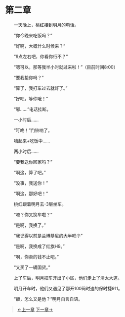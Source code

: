 # 第二章

&#x3000;&#x3000;一天晚上，桃红接到明月的电话。

&#x3000;&#x3000;“你今晚来吃饭吗？”

&#x3000;&#x3000;“好啊，大概什么时候来？”

&#x3000;&#x3000;“9点左右吧，你看你行不？”

&#x3000;&#x3000;“嗯可以，那等我半小时就过来啦！”（目前时间8:00）

&#x3000;&#x3000;“要我接你吗？”

&#x3000;&#x3000;“算了，我打车过去就好了。”

&#x3000;&#x3000;“好吧，等你哦！”

&#x3000;&#x3000;“嘟……”电话挂断。

&#x3000;&#x3000;一小时后……

&#x3000;&#x3000;“叮咚！”门铃响了。

&#x3000;&#x3000;嗨起来+吃饭中……

&#x3000;&#x3000;两小时后……

&#x3000;&#x3000;“要我送你回家吗？”

&#x3000;&#x3000;“啊这，算了吧。”

&#x3000;&#x3000;“没事，我送你！”

&#x3000;&#x3000;“啊这，那好吧！”

&#x3000;&#x3000;桃红跟着明月去-3层坐车。

&#x3000;&#x3000;“嗯？你又换车啦？”

&#x3000;&#x3000;“是啊，我换了。”

&#x3000;&#x3000;“我记得以前是~~兰博基尼的大半吧？~~”

&#x3000;&#x3000;“是啊，我换成了红旗H9。”

&#x3000;&#x3000;“啊，你卖的钱不止吧。”

&#x3000;&#x3000;“又买了一辆国货。”

&#x3000;&#x3000;上了车后，明月把车开出了小区，他们走上了清太大道。

&#x3000;&#x3000;明月开车时，他们又遇见了那开100码时速的保时捷911。

&#x3000;&#x3000;“额，怎么又是他？”明月自言自语。

> [←上一章](/zh-cn/ex2/chapter1.md)  [下一章→](/zh-cn/detective/part1/chapter1.md)
